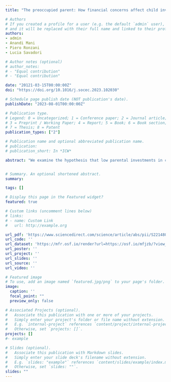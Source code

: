 ```yaml
---
title: "The preoccupied parent: How financial concerns affect child investment choices (Journal of Behavioral and Experimental Economics)"

# Authors
# If you created a profile for a user (e.g. the default `admin` user), write the username (folder name) here 
# and it will be replaced with their full name and linked to their profile.
authors:
- admin
- Anandi Mani
- Piero Ronzani
- Lucia Savadori

# Author notes (optional)
# author_notes:
# - "Equal contribution"
# - "Equal contribution"

date: "20121-03-15T00:00:00Z"
doi: "https://doi.org/10.1016/j.socec.2023.102030"

# Schedule page publish date (NOT publication's date).
publishDate: "2023-08-01T00:00:00Z"

# Publication type.
# Legend: 0 = Uncategorized; 1 = Conference paper; 2 = Journal article;
# 3 = Preprint / Working Paper; 4 = Report; 5 = Book; 6 = Book section;
# 7 = Thesis; 8 = Patent
publication_types: ["2"]

# Publication name and optional abbreviated publication name.
# publication: 
# publication_short: In *ICW*

abstract: "We examine the hypothesis that low parental investments in children may be a consequence of the adverse cognitive effects of poverty: financial worries preoccupy low-income parents with immediate concerns, shifting their attention away from stimulating parenting tasks. We test this hypothesis in an online experiment studying the purchase decisions of UK parents, including their responsiveness to financial subsidies for child development products. Both low and higher-income parents respond to a subsidy on such products, increasing their demands. However, when primed with financial worries under the same budget, low-income parents respond less to the subsidy, prioritizing instead the purchase of products addressing immediate household needs. This lower responsiveness to subsidies appears to be driven by worried parents further away from their last payday. Stronger safety nets and better alignment of financial subsidies to payday cycles may help achieve more investment and better child outcomes in poorer families." 


# Summary. An optional shortened abstract.
summary: 

tags: []

# Display this page in the Featured widget?
featured: true

# Custom links (uncomment lines below)
# links:
# - name: Custom Link
#   url: http://example.org

url_pdf: 'https://www.sciencedirect.com/science/article/abs/pii/S2214804323000563'
url_code: ''
url_dataset: 'https://mfr.osf.io/render?url=https://osf.io/mfjzb/?view_only=1500e07cb8024255a6a26e8f26164982'
url_poster: ''
url_project: ''
url_slides: ''
url_source: ''
url_video: ''

# Featured image
# To use, add an image named `featured.jpg/png` to your page's folder. 
image:
  caption: ''
  focal_point: ""
  preview_only: false

# Associated Projects (optional).
#   Associate this publication with one or more of your projects.
#   Simply enter your project's folder or file name without extension.
#   E.g. `internal-project` references `content/project/internal-project/index.md`.
#   Otherwise, set `projects: []`.
projects: []
#- example

# Slides (optional).
#   Associate this publication with Markdown slides.
#   Simply enter your slide deck's filename without extension.
#   E.g. `slides: "example"` references `content/slides/example/index.md`.
#   Otherwise, set `slides: ""`.
slides: ""
---
```

<!--
{{% callout note %}}
Click the *Cite* button above to demo the feature to enable visitors to import publication metadata into their reference management software.
{{% /callout %}}

 {{% callout note %}}
 Create your slides in Markdown - click the *Slides* button to check out the example.
 {{% /callout %}}

Supplementary notes can be added here, including [code, math, and images](https://wowchemy.com/docs/writing-markdown-latex/).
-->
